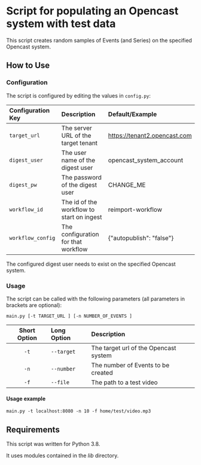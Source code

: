 # Script for populating an Opencast system with test data

This script creates random samples of Events (and Series) on the specified Opencast system.

## How to Use

### Configuration

The script is configured by editing the values in `config.py`:

| Configuration Key | Description                               | Default/Example              |
| :---------------- | :---------------------------------------- | :--------------------------- |
| `target_url`      | The server URL of the target tenant       | https://tenant2.opencast.com |
| `digest_user`     | The user name of the digest user          | opencast_system_account      |
| `digest_pw`       | The password of the digest user           | CHANGE_ME                    |
| `workflow_id`     | The id of the workflow to start on ingest | reimport-workflow            |
| `workflow_config` | The configuration for that workflow       | {"autopublish": "false"}     |


The configured digest user needs to exist on the specified Opencast system. 

### Usage

The script can be called with the following parameters (all parameters in brackets are optional):

`main.py [-t TARGET_URL ] [-n NUMBER_OF_EVENTS ]`

| Short Option | Long Option | Description                                |
| :----------: | :---------- | :----------------------------------------- |
| `-t`         | `--target`  | The target url of the Opencast system      |
| `-n`         | `--number`  | The number of Events to be created         |
| `-f`         | `--file`    | The path to a test video                   |

#### Usage example

`main.py -t localhost:8080 -n 10 -f home/test/video.mp3`

## Requirements

This script was written for Python 3.8.

It uses modules contained in the _lib_ directory.

